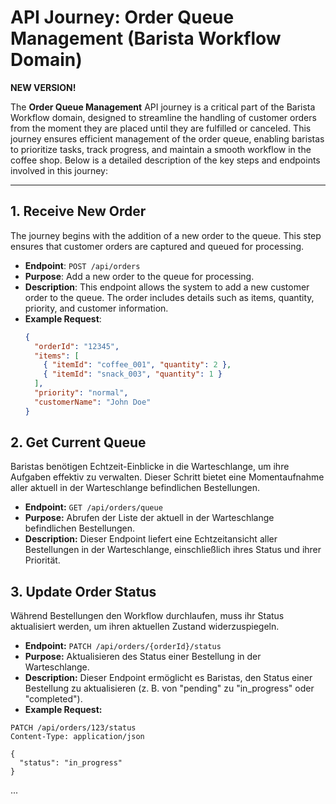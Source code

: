 # API Journey: Order Queue Management (Barista Workflow Domain)

**NEW VERSION!**

The **Order Queue Management** API journey is a critical part of the Barista Workflow domain, designed to streamline the handling of customer orders from the moment they are placed until they are fulfilled or canceled. This journey ensures efficient management of the order queue, enabling baristas to prioritize tasks, track progress, and maintain a smooth workflow in the coffee shop. Below is a detailed description of the key steps and endpoints involved in this journey:

---

## 1. Receive New Order
The journey begins with the addition of a new order to the queue. This step ensures that customer orders are captured and queued for processing.

- **Endpoint**: `POST /api/orders`
- **Purpose**: Add a new order to the queue for processing.
- **Description**: This endpoint allows the system to add a new customer order to the queue. The order includes details such as items, quantity, priority, and customer information.
- **Example Request**:
  ```json
  {
    "orderId": "12345",
    "items": [
      { "itemId": "coffee_001", "quantity": 2 },
      { "itemId": "snack_003", "quantity": 1 }
    ],
    "priority": "normal",
    "customerName": "John Doe"
  }

## 2. Get Current Queue

Baristas benötigen Echtzeit-Einblicke in die Warteschlange, um ihre Aufgaben effektiv zu verwalten. Dieser Schritt bietet eine Momentaufnahme aller aktuell in der Warteschlange befindlichen Bestellungen.

- **Endpoint:** `GET /api/orders/queue`
- **Purpose:** Abrufen der Liste der aktuell in der Warteschlange befindlichen Bestellungen.
- **Description:** Dieser Endpoint liefert eine Echtzeitansicht aller Bestellungen in der Warteschlange, einschließlich ihres Status und ihrer Priorität.

## 3. Update Order Status

Während Bestellungen den Workflow durchlaufen, muss ihr Status aktualisiert werden, um ihren aktuellen Zustand widerzuspiegeln.

- **Endpoint:** `PATCH /api/orders/{orderId}/status`
- **Purpose:** Aktualisieren des Status einer Bestellung in der Warteschlange.
- **Description:** Dieser Endpoint ermöglicht es Baristas, den Status einer Bestellung zu aktualisieren (z. B. von "pending" zu "in_progress" oder "completed").
- **Example Request:**

```http
PATCH /api/orders/123/status
Content-Type: application/json

{
  "status": "in_progress"
}
```

...
